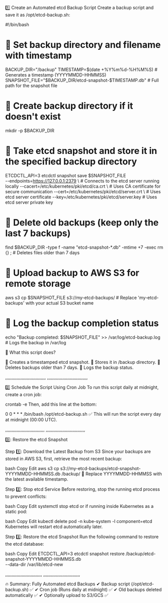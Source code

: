 1️⃣ Create an Automated etcd Backup Script
Create a backup script and save it as /opt/etcd-backup.sh:

#!/bin/bash
# 📌 Set backup directory and filename with timestamp
BACKUP_DIR="/backup"
TIMESTAMP=$(date +%Y%m%d-%H%M%S)  # Generates a timestamp (YYYYMMDD-HHMMSS)
SNAPSHOT_FILE="$BACKUP_DIR/etcd-snapshot-$TIMESTAMP.db"  # Full path for the snapshot file

# 📌 Create backup directory if it doesn't exist
mkdir -p $BACKUP_DIR

# 📌 Take etcd snapshot and store it in the specified backup directory
ETCDCTL_API=3 etcdctl snapshot save $SNAPSHOT_FILE \
  --endpoints=https://127.0.0.1:2379 \  # Connects to the etcd server running locally
  --cacert=/etc/kubernetes/pki/etcd/ca.crt \  # Uses CA certificate for secure communication
  --cert=/etc/kubernetes/pki/etcd/server.crt \  # Uses etcd server certificate
  --key=/etc/kubernetes/pki/etcd/server.key  # Uses etcd server private key

# 📌 Delete old backups (keep only the last 7 backups)
find $BACKUP_DIR -type f -name "etcd-snapshot-*.db" -mtime +7 -exec rm {} \;  # Deletes files older than 7 days

# 📌 Upload backup to AWS S3 for remote storage
aws s3 cp $SNAPSHOT_FILE s3://my-etcd-backups/  # Replace 'my-etcd-backups' with your actual S3 bucket name

# 📌 Log the backup completion status
echo "Backup completed: $SNAPSHOT_FILE" >> /var/log/etcd-backup.log  # Logs the backup in /var/log


🔹 What this script does?

📌 Creates a timestamped etcd snapshot.
📌 Stores it in /backup directory.
📌 Deletes backups older than 7 days.
📌 Logs the backup status.

,,,,,,,,,,,,,,,,,,,,,,,,,,,,,,,,
,,,,,,,,,,,,,,,,,,,,,,,,,,,,,,,,

2️⃣ Schedule the Script Using Cron Job
To run this script daily at midnight, create a cron job:

crontab -e
Then, add this line at the bottom:

0 0 * * * /bin/bash /opt/etcd-backup.sh
✅ This will run the script every day at midnight (00:00 UTC).

,,,,,,,,,,,,,,,,,,,,,,,,,,,,,,,
,,,,,,,,,,,,,,,,,,,,,,,,,,,,,,,

3️⃣: Restore the etcd Snapshot

Step 1️⃣: Download the Latest Backup from S3
Since your backups are stored in AWS S3, first, retrieve the most recent backup:

bash
Copy
Edit
aws s3 cp s3://my-etcd-backups/etcd-snapshot-YYYYMMDD-HHMMSS.db /backup/
📌 Replace YYYYMMDD-HHMMSS with the latest available timestamp.

Step 2️⃣: Stop etcd Service
Before restoring, stop the running etcd process to prevent conflicts:

bash
Copy
Edit
systemctl stop etcd
or if running inside Kubernetes as a static pod:

bash
Copy
Edit
kubectl delete pod -n kube-system -l component=etcd
Kubernetes will restart etcd automatically later.

Step 3️⃣: Restore the etcd Snapshot
Run the following command to restore the etcd database:

bash
Copy
Edit
ETCDCTL_API=3 etcdctl snapshot restore /backup/etcd-snapshot-YYYYMMDD-HHMMSS.db \
  --data-dir /var/lib/etcd-new

,,,,,,,,,,,,,,,,,,,,,,,,,,,,,
,,,,,,,,,,,,,,,,,,,,,,,,,,,,,

🔥 Summary: Fully Automated etcd Backups
✔ Backup script (/opt/etcd-backup.sh) ✅
✔ Cron job (Runs daily at midnight) ✅
✔ Old backups deleted automatically ✅
✔ Optionally upload to S3/GCS ✅